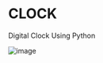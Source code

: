 # CLOCK
Digital Clock Using Python

![image](https://user-images.githubusercontent.com/65781187/147385415-cbcbea3f-a949-4a9a-baa4-917352405170.png)
